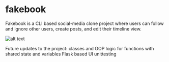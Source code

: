 # fakebook
Fakebook is a CLI based social-media clone project where users can follow and ignore other users, create posts, and edit their timeline view. 

![alt text](https://i.imgur.com/RPRWsT8.png)


Future updates to the project:
  classes and OOP logic for functions with shared state and variables
  Flask based UI
  unittesting
